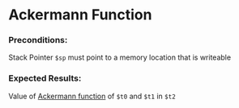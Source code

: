 # Ackermann Function

### Preconditions:
Stack Pointer `$sp` must point to a memory location that is writeable

### Expected Results:
Value of [Ackermann function](https://en.wikipedia.org/wiki/Ackermann_function) of `$t0` and `$t1` in `$t2`
